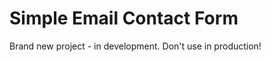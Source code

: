 Simple Email Contact Form
=========================
Brand new project - in development. Don't use in production!
